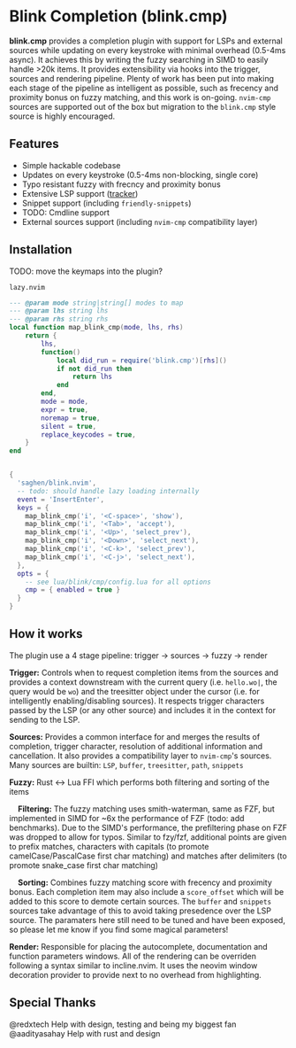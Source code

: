 # Blink Completion (blink.cmp)

**blink.cmp** provides a completion plugin with support for LSPs and external sources while updating on every keystroke with minimal overhead (0.5-4ms async). It achieves this by writing the fuzzy searching in SIMD to easily handle >20k items. It provides extensibility via hooks into the trigger, sources and rendering pipeline. Plenty of work has been put into making each stage of the pipeline as intelligent as possible, such as frecency and proximity bonus on fuzzy matching, and this work is on-going. `nvim-cmp` sources are supported out of the box but migration to the `blink.cmp` style source is highly encouraged.

## Features

- Simple hackable codebase
- Updates on every keystroke (0.5-4ms non-blocking, single core)
- Typo resistant fuzzy with frecncy and proximity bonus
- Extensive LSP support ([tracker](./LSP_TRACKER.md))
- Snippet support (including `friendly-snippets`)
- TODO: Cmdline support
- External sources support (including `nvim-cmp` compatibility layer)

## Installation

TODO: move the keymaps into the plugin?

`lazy.nvim`

```lua
--- @param mode string|string[] modes to map
--- @param lhs string lhs
--- @param rhs string rhs
local function map_blink_cmp(mode, lhs, rhs)
	return {
		lhs,
		function()
			local did_run = require('blink.cmp')[rhs]()
			if not did_run then
				return lhs
			end
		end,
		mode = mode,
		expr = true,
		noremap = true,
		silent = true,
		replace_keycodes = true,
	}
end


{
  'saghen/blink.nvim',
  -- todo: should handle lazy loading internally
  event = 'InsertEnter',
  keys = {
    map_blink_cmp('i', '<C-space>', 'show'),
    map_blink_cmp('i', '<Tab>', 'accept'),
    map_blink_cmp('i', '<Up>', 'select_prev'),
    map_blink_cmp('i', '<Down>', 'select_next'),
    map_blink_cmp('i', '<C-k>', 'select_prev'),
    map_blink_cmp('i', '<C-j>', 'select_next'),
  },
  opts = {
    -- see lua/blink/cmp/config.lua for all options
    cmp = { enabled = true }
  }
}
```

## How it works

The plugin use a 4 stage pipeline: trigger -> sources -> fuzzy -> render

**Trigger:** Controls when to request completion items from the sources and provides a context downstream with the current query (i.e. `hello.wo|`, the query would be `wo`) and the treesitter object under the cursor (i.e. for intelligently enabling/disabling sources). It respects trigger characters passed by the LSP (or any other source) and includes it in the context for sending to the LSP.

**Sources:** Provides a common interface for and merges the results of completion, trigger character, resolution of additional information and cancellation. It also provides a compatibility layer to `nvim-cmp`'s sources. Many sources are builtin: `LSP`, `buffer`, `treesitter`, `path`, `snippets`

**Fuzzy:** Rust <-> Lua FFI which performs both filtering and sorting of the items

&nbsp;&nbsp;&nbsp;&nbsp;**Filtering:** The fuzzy matching uses smith-waterman, same as FZF, but implemented in SIMD for ~6x the performance of FZF (todo: add benchmarks). Due to the SIMD's performance, the prefiltering phase on FZF was dropped to allow for typos. Similar to fzy/fzf, additional points are given to prefix matches, characters with capitals (to promote camelCase/PascalCase first char matching) and matches after delimiters (to promote snake_case first char matching)

&nbsp;&nbsp;&nbsp;&nbsp;**Sorting:** Combines fuzzy matching score with frecency and proximity bonus. Each completion item may also include a `score_offset` which will be added to this score to demote certain sources. The `buffer` and `snippets` sources take advantage of this to avoid taking presedence over the LSP source. The paramaters here still need to be tuned and have been exposed, so please let me know if you find some magical parameters!

**Render:** Responsible for placing the autocomplete, documentation and function parameters windows. All of the rendering can be overriden following a syntax similar to incline.nvim. It uses the neovim window decoration provider to provide next to no overhead from highlighting. 

## Special Thanks

@redxtech Help with design, testing and being my biggest fan
@aadityasahay Help with rust and design
